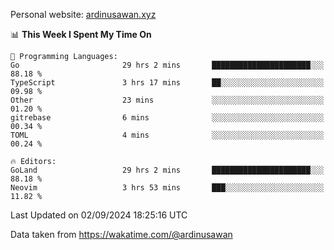 Personal website: [ardinusawan.xyz](https://ardinusawan.xyz)

<!--START_SECTION:waka-->
📊 **This Week I Spent My Time On** 

```text
💬 Programming Languages: 
Go                       29 hrs 2 mins       ██████████████████████░░░   88.18 % 
TypeScript               3 hrs 17 mins       ██░░░░░░░░░░░░░░░░░░░░░░░   09.98 % 
Other                    23 mins             ░░░░░░░░░░░░░░░░░░░░░░░░░   01.20 % 
gitrebase                6 mins              ░░░░░░░░░░░░░░░░░░░░░░░░░   00.34 % 
TOML                     4 mins              ░░░░░░░░░░░░░░░░░░░░░░░░░   00.24 % 

🔥 Editors: 
GoLand                   29 hrs 2 mins       ██████████████████████░░░   88.18 % 
Neovim                   3 hrs 53 mins       ███░░░░░░░░░░░░░░░░░░░░░░   11.82 % 
```


 Last Updated on 02/09/2024 18:25:16 UTC
<!--END_SECTION:waka-->
Data taken from https://wakatime.com/@ardinusawan
